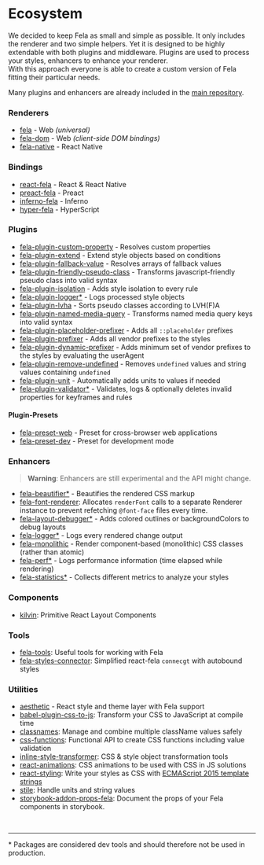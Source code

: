 # Ecosystem

We decided to keep Fela as small and simple as possible. It only includes the renderer and two simple helpers. Yet it is designed to be highly extendable with both plugins and middleware.
Plugins are used to process your styles, enhancers to enhance your renderer. <br>
With this approach everyone is able to create a custom version of Fela fitting their particular needs.

Many plugins and enhancers are already included in the [main repository](https://github.com/rofrischmann/fela/tree/master/packages).

### Renderers
* [fela](https://github.com/rofrischmann/fela/tree/master/packages/fela) - Web *(universal)*
* [fela-dom](https://github.com/rofrischmann/fela/tree/master/packages/fela-dom) - Web *(client-side DOM bindings)*
* [fela-native](https://github.com/rofrischmann/fela/tree/master/packages/fela-native) - React Native

### Bindings
* [react-fela](https://github.com/rofrischmann/fela/tree/master/packages/react-fela) - React & React Native
* [preact-fela](https://github.com/rofrischmann/fela/tree/master/packages/preact-fela) - Preact
* [inferno-fela](https://github.com/rofrischmann/fela/tree/master/packages/inferno-fela) - Inferno
* [hyper-fela](https://github.com/ahdinosaur/hyper-fela) - HyperScript 

### Plugins
* [fela-plugin-custom-property](https://github.com/rofrischmann/fela/tree/master/packages/fela-plugin-custom-property) - Resolves custom properties
* [fela-plugin-extend](https://github.com/rofrischmann/fela/tree/master/packages/fela-plugin-extend) - Extend style objects based on conditions
* [fela-plugin-fallback-value](https://github.com/rofrischmann/fela/tree/master/packages/fela-plugin-fallback-value) - Resolves arrays of fallback values
* [fela-plugin-friendly-pseudo-class](https://github.com/rofrischmann/fela/tree/master/packages/fela-plugin-friendly-pseudo-class) - Transforms javascript-friendly pseudo class into valid syntax
* [fela-plugin-isolation](https://github.com/rofrischmann/fela/tree/master/packages/fela-plugin-isolation) - Adds style isolation to every rule
* [fela-plugin-logger*](https://github.com/rofrischmann/fela/tree/master/packages/fela-plugin-logger) - Logs processed style objects
* [fela-plugin-lvha](https://github.com/rofrischmann/fela/tree/master/packages/fela-plugin-lvha) - Sorts pseudo classes according to LVH(F)A
* [fela-plugin-named-media-query](https://github.com/rofrischmann/fela/tree/master/packages/fela-plugin-named-media-query) - Transforms named media query keys into valid syntax
* [fela-plugin-placeholder-prefixer](https://github.com/rofrischmann/fela/tree/master/packages/fela-plugin-placeholder-prefixer) - Adds all `::placeholder` prefixes
* [fela-plugin-prefixer](https://github.com/rofrischmann/fela/tree/master/packages/fela-plugin-prefixer) - Adds all vendor prefixes to the styles
* [fela-plugin-dynamic-prefixer](https://github.com/rofrischmann/fela/tree/master/packages/fela-plugin-dynamic-prefixer) - Adds minimum set of vendor prefixes to the styles by evaluating the userAgent
* [fela-plugin-remove-undefined](https://github.com/rofrischmann/fela/tree/master/packages/fela-plugin-remove-undefined) - Removes `undefined` values and string values containing `undefined`
* [fela-plugin-unit](https://github.com/rofrischmann/fela/tree/master/packages/fela-plugin-unit) - Automatically adds units to values if needed
* [fela-plugin-validator*](https://github.com/rofrischmann/fela/tree/master/packages/fela-plugin-validator) - Validates, logs & optionally deletes invalid properties for keyframes and rules

#### Plugin-Presets
* [fela-preset-web](https://github.com/rofrischmann/fela/tree/master/packages/fela-preset-web) - Preset for cross-browser web applications
* [fela-preset-dev](https://github.com/rofrischmann/fela/tree/master/packages/fela-preset-dev) - Preset for development mode

### Enhancers
> **Warning**: Enhancers are still experimental and the API might change.

* [fela-beautifier*](https://github.com/rofrischmann/fela/tree/master/packages/fela-beautifier) - Beautifies the rendered CSS markup
* [fela-font-renderer](https://github.com/rofrischmann/fela/tree/master/packages/fela-font-renderer): Allocates `renderFont` calls to a separate Renderer instance to prevent refetching `@font-face` files every time.
* [fela-layout-debugger*](https://github.com/rofrischmann/fela/tree/master/packages/fela-layout-debugger) - Adds colored outlines or backgroundColors to debug layouts
* [fela-logger*](https://github.com/rofrischmann/fela/tree/master/packages/fela-logger) - Logs every rendered change output
* [fela-monolithic](https://github.com/rofrischmann/fela/tree/master/packages/fela-monolithic) - Render component-based (monolithic) CSS classes (rather than atomic)
* [fela-perf*](https://github.com/rofrischmann/fela/tree/master/packages/fela-perf) - Logs performance information (time elapsed while rendering)
* [fela-statistics*](https://github.com/rofrischmann/fela/tree/master/packages/fela-statistics) - Collects different metrics to analyze your styles

### Components
* [kilvin](https://github.com/rofrischmann/kilvin): Primitive React Layout Components

### Tools
* [fela-tools](https://github.com/https://github.com/rofrischmann/fela/tree/master/packages/fela-tools): Useful tools for working with Fela
* [fela-styles-connector](https://github.com/dustin-H/fela-styles-connector): Simplified react-fela `connecgt` with autobound styles

### Utilities
* [aesthetic](https://github.com/milesj/aesthetic) - React style and theme layer with Fela support
* [babel-plugin-css-to-js](https://github.com/jakecoxon/babel-plugin-css-to-js): Transform your CSS to JavaScript at compile time
* [classnames](https://github.com/JedWatson/classnames): Manage and combine multiple className values safely
* [css-functions](https://github.com/cssinjs/css-functions): Functional API to create CSS functions including value validation
* [inline-style-transformer](https://github.com/rofrischmann/inline-style-transformer): CSS & style object transformation tools
* [react-animations](https://github.com/FormidableLabs/react-animations): CSS animations to be used with CSS in JS solutions
* [react-styling](https://github.com/halt-hammerzeit/react-styling): Write your styles as CSS with [ECMAScript 2015 template strings](https://developer.mozilla.org/de/docs/Web/JavaScript/Reference/template_strings)
* [stile](https://github.com/bloodyowl/stile): Handle units and string values
* [storybook-addon-props-fela](https://github.com/Kilix/storybook-addon-props-fela): Document the props of your Fela components in storybook.

<br>

------

\* Packages are considered dev tools and should therefore not be used in production.
